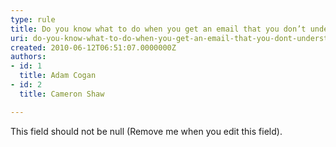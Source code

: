```yaml
---
type: rule
title: Do you know what to do when you get an email that you don’t understand?
uri: do-you-know-what-to-do-when-you-get-an-email-that-you-dont-understand
created: 2010-06-12T06:51:07.0000000Z
authors:
- id: 1
  title: Adam Cogan
- id: 2
  title: Cameron Shaw

---
```


 This field should not be null (Remove me when you edit this field). 

